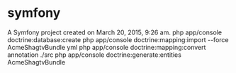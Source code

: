 symfony
=======

A Symfony project created on March 20, 2015, 9:26 am.
php app/console doctrine:database:create
php app/console doctrine:mapping:import --force AcmeShagtvBundle yml
php app/console doctrine:mapping:convert annotation ./src
php app/console doctrine:generate:entities AcmeShagtvBundle